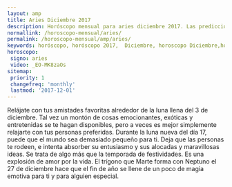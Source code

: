 ```yaml
---
layout: amp
title: Aries Diciembre 2017 
description: Horóscopo mensual para aries diciembre 2017. Las predicciones de amor, trabajo, vida personal gratis.
normallink: /horoscopo-mensual/aries/
permalink: /horoscopo-mensual/amp/aries/
keywords: horóscopo, horóscopo 2017,  Diciembre, horoscopo Diciembre,horóscopo esperanza gracia, horoscop, horóscopos gratis, horoscopo aries, horoscopo aries 2017, Tarot, Astrologia, Zodíaco, aries, horoscopo gratis, horoscopo del mes 
horoscopo:
 signo: aries
 video: _EO-MK8zaOs
sitemap:
 priority: 1
 changefreq: 'monthly'
 lastmod: '2017-12-01'
---
```


 Relájate con tus amistades favoritas alrededor de la luna llena del 3 de diciembre. Tal vez un montón de cosas emocionantes, exóticas y entretenidas se te hagan disponibles, pero a veces es mejor simplemente relajarte con tus personas preferidas. Durante la luna nueva del día 17, puede que el mundo sea demasiado pequeño para ti. Deja que las personas te rodeen, e intenta absorber su entusiasmo y sus alocadas y maravillosas ideas. Se trata de algo más que la temporada de festividades. Es una explosión de amor por la vida. El trígono que Marte forma con Neptuno el 27 de diciembre hace que el fin de año se llene de un poco de magia emotiva para ti y para alguien especial. 
